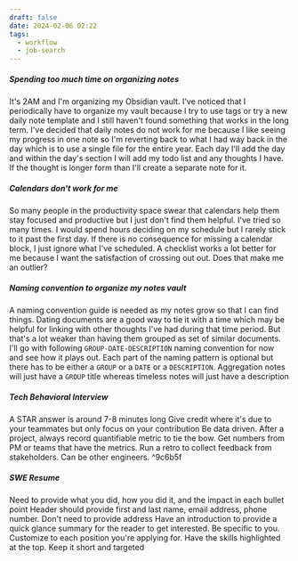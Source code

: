 ```yaml
---
draft: false
date: 2024-02-06 02:22
tags:
  - workflow
  - job-search
---
```

##### Spending too much time on organizing notes
It's 2AM and I'm organizing my Obsidian vault. I've noticed that I periodically have to organize my vault because I try to use tags or try a new daily note template and I still haven't found something that works in the long term. I've decided that daily notes do not work for me because I like seeing my progress in one note so I'm reverting back to what I had way back in the day which is to use a single file for the entire year. Each day I'll add the day and within the day's section I will add my todo list and any thoughts I have. If the thought is longer form than I'll create a separate note for it.

##### Calendars don't work for me
So many people in the productivity space swear that calendars help them stay focused and productive but I just don't find them helpful. I've tried so many times. I would spend hours deciding on my schedule but I rarely stick to it past the first day. If there is no consequence for missing a calendar block, I just ignore what I've scheduled. A checklist works a lot better for me because I want the satisfaction of crossing out out. Does that make me an outlier?

##### Naming convention to organize my notes vault
A naming convention guide is needed as my notes grow so that I can find things. Dating documents are a good way to tie it with a time which may be helpful for linking with other thoughts I've had during that time period. But that's a lot weaker than having them grouped as set of similar documents. I'll go with following `GROUP-DATE-DESCRIPTION` naming convention for now and see how it plays out. Each part of the naming pattern is optional but there has to be either a `GROUP` or a `DATE` or a `DESCRIPTION`. Aggregation notes will just have a `GROUP` title whereas timeless notes will just have a description

##### Tech Behavioral Interview
A STAR answer is around 7-8 minutes long
Give credit where it's due to your teammates but only focus on your contribution
Be data driven. 
After a project, always record quantifiable metric to tie the bow. Get numbers from PM or teams that have the metrics. Run a retro to collect feedback from stakeholders. Can be other engineers. ^9c6b5f

##### SWE Resume
Need to provide what you did, how you did it, and the impact in each bullet point
Header should provide first and last name, email address, phone number. Don't need to provide address
Have an introduction to provide a quick glance summary for the reader to get interested. Be specific to you. Customize to each position you're applying for.
Have the skills highlighted at the top. Keep it short and targeted